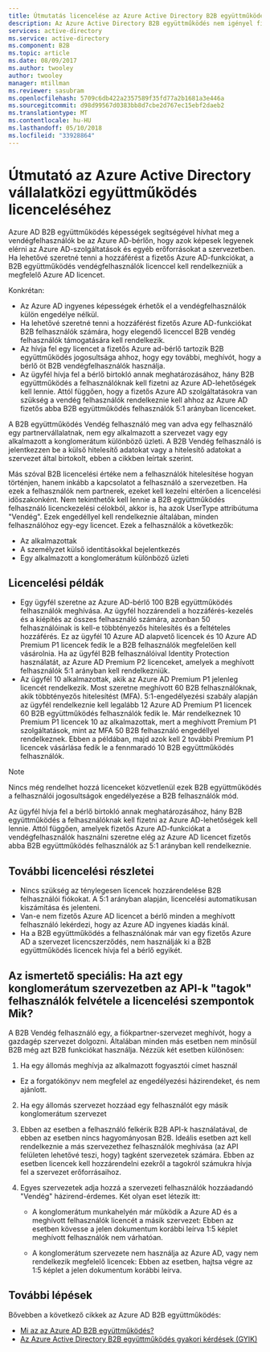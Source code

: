 ```yaml
---
title: Útmutatás licencelése az Azure Active Directory B2B együttműködés |} Microsoft Docs
description: Az Azure Active Directory B2B együttműködés nem igényel fizetős Azure AD-licenccel, de is is beolvasása fizetett funkciók a B2B vendégfelhasználók számára
services: active-directory
ms.service: active-directory
ms.component: B2B
ms.topic: article
ms.date: 08/09/2017
ms.author: twooley
author: twooley
manager: mtillman
ms.reviewer: sasubram
ms.openlocfilehash: 5709c6db422a2357589f35fd77a2b1681a3e446a
ms.sourcegitcommit: d98d99567d0383bb8d7cbe2d767ec15ebf2daeb2
ms.translationtype: MT
ms.contentlocale: hu-HU
ms.lasthandoff: 05/10/2018
ms.locfileid: "33928864"
---
```

# <a name="azure-active-directory-b2b-collaboration-licensing-guidance"></a>Útmutató az Azure Active Directory vállalatközi együttműködés licenceléséhez

Azure AD B2B együttműködés képességek segítségével hívhat meg a vendégfelhasználók be az Azure AD-bérlőn, hogy azok képesek legyenek elérni az Azure AD-szolgáltatások és egyéb erőforrásokat a szervezetben. Ha lehetővé szeretné tenni a hozzáférést a fizetős Azure AD-funkciókat, a B2B együttműködés vendégfelhasználók licenccel kell rendelkezniük a megfelelő Azure AD licencet. 

Konkrétan:
* Az Azure AD ingyenes képességek érhetők el a vendégfelhasználók külön engedélye nélkül.
* Ha lehetővé szeretné tenni a hozzáférést fizetős Azure AD-funkciókat B2B felhasználók számára, hogy elegendő licenccel B2B vendég felhasználók támogatására kell rendelkezik.
* Az hívja fel egy licencet a fizetős Azure ad-bérlő tartozik B2B együttműködés jogosultsága ahhoz, hogy egy további, meghívót, hogy a bérlő öt B2B vendégfelhasználók használja.
* Az ügyfél hívja fel a bérlő birtokló annak meghatározásához, hány B2B együttműködés a felhasználóknak kell fizetni az Azure AD-lehetőségek kell lennie. Attól függően, hogy a fizetős Azure AD szolgáltatásokra van szükség a vendég felhasználók rendelkeznie kell ahhoz az Azure AD fizetős abba B2B együttműködés felhasználók 5:1 arányban licenceket.

A B2B együttműködés Vendég felhasználó meg van adva egy felhasználó egy partnervállalatnak, nem egy alkalmazott a szervezet vagy egy alkalmazott a konglomerátum különböző üzleti. A B2B Vendég felhasználó is jelentkezzen be a külső hitelesítő adatokat vagy a hitelesítő adatokat a szervezet által birtokolt, ebben a cikkben leírtak szerint. 

Más szóval B2B licencelési értéke nem a felhasználók hitelesítése hogyan történjen, hanem inkább a kapcsolatot a felhasználó a szervezetben. Ha ezek a felhasználók nem partnerek, ezeket kell kezelni eltérően a licencelési időszakonként. Nem tekinthetők kell lennie a B2B együttműködés felhasználó licenckezelési célokból, akkor is, ha azok UserType attribútuma "Vendég". Ezek engedéllyel kell rendelkeznie általában, minden felhasználóhoz egy-egy licencet. Ezek a felhasználók a következők:
* Az alkalmazottak
* A személyzet külső identitásokkal bejelentkezés
* Egy alkalmazott a konglomerátum különböző üzleti


## <a name="licensing-examples"></a>Licencelési példák
- Egy ügyfél szeretne az Azure AD-bérlő 100 B2B együttműködés felhasználók meghívása. Az ügyfél hozzárendeli a hozzáférés-kezelés és a kiépítés az összes felhasználó számára, azonban 50 felhasználóinak is kell-e többtényezős hitelesítés és a feltételes hozzáférés. Ez az ügyfél 10 Azure AD alapvető licencek és 10 Azure AD Premium P1 licencek fedik le a B2B felhasználók megfelelően kell vásárolnia. Ha az ügyfél B2B felhasználóival Identity Protection használatát, az Azure AD Premium P2 licenceket, amelyek a meghívott felhasználók 5:1 arányban kell rendelkezniük.
- Az ügyfél 10 alkalmazottak, akik az Azure AD Premium P1 jelenleg licencét rendelkezik. Most szeretne meghívott 60 B2B felhasználóknak, akik többtényezős hitelesítést (MFA). 5:1-engedélyezési szabály alapján az ügyfél rendelkeznie kell legalább 12 Azure AD Premium P1 licencek 60 B2B együttműködés felhasználók fedik le. Már rendelkeznek 10 Premium P1 licencek 10 az alkalmazottak, mert a meghívott Premium P1 szolgáltatások, mint az MFA 50 B2B felhasználó engedéllyel rendelkeznek. Ebben a példában, majd azok kell 2 további Premium P1 licencek vásárlása fedik le a fennmaradó 10 B2B együttműködés felhasználók.

> [!NOTE]
> Nincs még rendelhet hozzá licenceket közvetlenül ezek B2B együttműködés a felhasználói jogosultságok engedélyezése a B2B felhasználók mód.

Az ügyfél hívja fel a bérlő birtokló annak meghatározásához, hány B2B együttműködés a felhasználóknak kell fizetni az Azure AD-lehetőségek kell lennie. Attól függően, amelyek fizetős Azure AD-funkciókat a vendégfelhasználók használni szeretne elég az Azure AD licencet fizetős abba B2B együttműködés felhasználók az 5:1 arányban kell rendelkeznie. 

## <a name="additional-licensing-details"></a>További licencelési részletei
- Nincs szükség az ténylegesen licencek hozzárendelése B2B felhasználói fiókokat. A 5:1 arányban alapján, licencelési automatikusan kiszámítása és jelenteni.
- Van-e nem fizetős Azure AD licencet a bérlő minden a meghívott felhasználó lekérdezi, hogy az Azure AD ingyenes kiadás kínál.
- Ha a B2B együttműködés a felhasználónak már van egy fizetős Azure AD a szervezet licencszerződés, nem használják ki a B2B együttműködés licencek hívja fel a bérlő egyikét.

## <a name="advanced-discussion-what-are-the-licensing-considerations-when-we-add-users-from-a-conglomerate-organization-as-members-using-your-apis"></a>Az ismertető speciális: Ha azt egy konglomerátum szervezetben az API-k "tagok" felhasználók felvétele a licencelési szempontok Mik?
A B2B Vendég felhasználó egy, a fiókpartner-szervezet meghívót, hogy a gazdagép szervezet dolgozni. Általában minden más esetben nem minősül B2B még azt B2B funkciókat használja. Nézzük két esetben különösen:

1. Ha egy állomás meghívja az alkalmazott fogyasztói címet használ
  * Ez a forgatókönyv nem megfelel az engedélyezési házirendeket, és nem ajánlott.

2. Ha egy állomás szervezet hozzáad egy felhasználót egy másik konglomerátum szervezet
  1. Ebben az esetben a felhasználó felkérik B2B API-k használatával, de ebben az esetben nincs hagyományosan B2B. Ideális esetben azt kell rendelkeznie a más szervezethez felhasználók meghívása (az API felületen lehetővé teszi, hogy) tagként szervezetek számára. Ebben az esetben licencek kell hozzárendelni ezekről a tagokról számukra hívja fel a szervezet erőforrásaihoz.

  2. Egyes szervezetek adja hozzá a szervezeti felhasználók hozzáadandó "Vendég" házirend-érdemes. Két olyan eset létezik itt:
      * A konglomerátum munkahelyén már működik a Azure AD és a meghívott felhasználók licencét a másik szervezet: Ebben az esetben kövesse a jelen dokumentum korábbi leírva 1:5 képlet meghívott felhasználók nem várhatóan. 

      * A konglomerátum szervezete nem használja az Azure AD, vagy nem rendelkezik megfelelő licencek: Ebben az esetben, hajtsa végre az 1:5 képlet a jelen dokumentum korábbi leírva.

## <a name="next-steps"></a>További lépések

Bővebben a következő cikkek az Azure AD B2B együttműködés:

* [Mi az az Azure AD B2B együttműködés?](active-directory-b2b-what-is-azure-ad-b2b.md)
* [Az Azure Active Directory B2B együttműködés gyakori kérdések (GYIK)](active-directory-b2b-faq.md)

